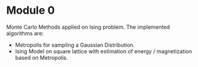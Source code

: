 # Module 0

Monte Carlo Methods applied on Ising problem. The implemented algorithms are:

- Metropolis for sampling a Gaussian Distribution.
- Ising Model on square lattice with estimation of energy / magnetization based on Metropolis.
